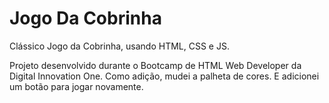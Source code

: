 # Jogo Da Cobrinha
Clássico Jogo da Cobrinha, usando HTML, CSS e JS.

Projeto desenvolvido durante o Bootcamp de HTML Web Developer da Digital Innovation One. Como adição, mudei a palheta de cores. E adicionei um botão para jogar novamente.
